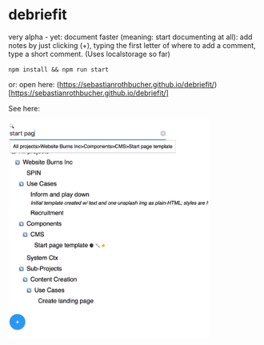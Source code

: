 # debriefit

very alpha - yet: document faster (meaning: start documenting at all): add notes by just clicking (+), typing the first letter of where to add a comment, type a short comment. (Uses localstorage so far)

```
npm install && npm run start
```

or: open here: (https://sebastianrothbucher.github.io/debriefit/)[https://sebastianrothbucher.github.io/debriefit/]

See here: 

<img src="Bildschirmfoto 2019-07-02%20um%2023.22.27.png" width="400"/>
